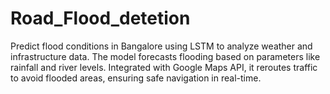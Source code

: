 # Road_Flood_detetion
Predict flood conditions in Bangalore using LSTM to analyze weather and infrastructure data. The model forecasts flooding based on parameters like rainfall and river levels. Integrated with Google Maps API, it reroutes traffic to avoid flooded areas, ensuring safe navigation in real-time.
